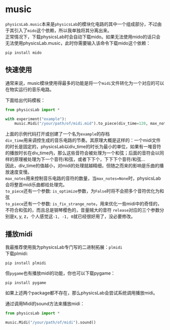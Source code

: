 # music

`physicsLab.music`本来是`physicsLab`的模块化电路的其中一个组成部分，不过由于其引入了`mido`这个依赖，所以我单独将其分离出来。  
正常情况下，下载physicsLab时会自动下载mido。如果无法使用mido的话只会无法使用physicsLab.music，此时你需要输入该命令下载mido这个依赖：
```bash
pip install mido
```

## 快速使用
通常来说，music模块使用得最多的功能是将一个`midi`文件转化为一个对应的可以在物实运行的音乐电路。  

下面给出代码模板：
```Python
from physicsLab import *

with experiment("example"):
    music.Midi("/your/path/of/midi.mid").to_piece(div_time=120, max_notes=2000).release(-1, -1, 0) # x=-1, y=-1, z=0
```

上面的示例代码打开或创建了一个名为`example`的存档  
`div_time`用来调控生成的音乐电路的节奏。其原理大概是这样的：一个midi文件的时长是固定的，physicsLab以div_time的时长为最小的单位，如果有一堆音符的播放时长在div_time内，那么这些音符会被处理为一个和弦；后面的音符会以同样的原理被处理为下一个音符/和弦，或者下下个，下下下个音符/和弦...  
因此，div_time的值越小，对midi的处理就越精细，但随之而来的影响是乐曲的播放速度变慢。  
`max_notes`用来控制音乐电路的音符的数量，当`max_notes=None`时，physicsLab会将整首midi乐曲都给处理完。  
`to_piece`还有一个参数: `is_optimize`参数，为`False`时将不会把多个音符优化为和弦  
`to_piece`还有一个参数: `is_fix_strange_note`，用来优化一些midi中的奇怪的，不符合和弦的，而且总是钢琴樱色的，音量贼大的音符
`release`对应的三个参数分别是x, y, z，个人感觉这`-1, -1, 0`就已经很好用了，没必要修改。  

## 播放midi
我最推荐使用我为physicsLab专门写的二进制拓展：`plmidi`  
下载plmidi:
```shell
pip install plmidi
```
但`pygame`也有播放midi的功能，你也可以下载pygame：
```shell
pip install pygame
```
如果上述两个package都不存在，那么physicsLab会尝试系统调用播放midi。  

通过调用Midi的sound方法来播放midi：
```python
from physicsLab import *

music.Midi("/your/path/of/midi").sound()
```